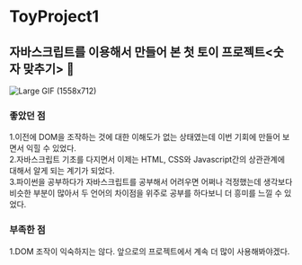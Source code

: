 # ToyProject1

## 자바스크립트를 이용해서 만들어 본 첫 토이 프로젝트<숫자 맞추기> 🧸


![Large GIF (1558x712)](https://user-images.githubusercontent.com/67423191/210295273-e7d837e0-bf22-43a1-b0d7-a8b3ebe01f1b.gif)


### 좋았던 점
1.이전에 DOM을 조작하는 것에 대한 이해도가 없는 상태였는데 이번 기회에 만들어 보면서 익힐 수 있었다. <br/>
2.자바스크립트 기초를 다지면서 이제는 HTML, CSS와 Javascript간의 상관관계에 대해서 알게 되는 계기가 되었다. <br/>
3.파이썬을 공부하다가 자바스크립트를 공부해서 어려우면 어쩌나 걱정했는데 생각보다 비슷한 부분이 많아서 두 언어의 차이점을 위주로 공부를 하다보니 더 흥미를 느낄 수 있었다.

### 부족한 점
1.DOM 조작이 익숙하지는 않다. 앞으로의 프로젝트에서 계속 더 많이 사용해봐야겠다.
